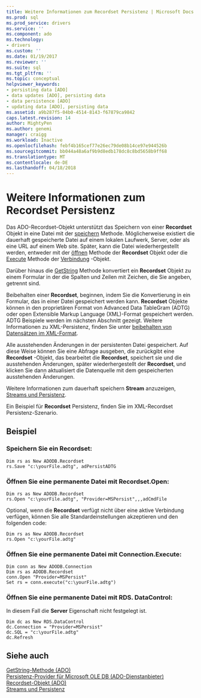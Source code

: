 ```yaml
---
title: Weitere Informationen zum Recordset Persistenz | Microsoft Docs
ms.prod: sql
ms.prod_service: drivers
ms.service: ''
ms.component: ado
ms.technology:
- drivers
ms.custom: ''
ms.date: 01/19/2017
ms.reviewer: ''
ms.suite: sql
ms.tgt_pltfrm: ''
ms.topic: conceptual
helpviewer_keywords:
- persisting data [ADO]
- data updates [ADO], persisting data
- data persistence [ADO]
- updating data [ADO], persisting data
ms.assetid: a9b287f5-04b0-4514-8143-f67879ca9842
caps.latest.revision: 14
author: MightyPen
ms.author: genemi
manager: craigg
ms.workload: Inactive
ms.openlocfilehash: febf4b165cef77e26ec79de08b14ce97e944526b
ms.sourcegitcommit: bb044a48a6af9b9d8edb178dc8c8bd5658b9ff68
ms.translationtype: MT
ms.contentlocale: de-DE
ms.lasthandoff: 04/18/2018
---
```

# <a name="more-about-recordset-persistence"></a>Weitere Informationen zum Recordset Persistenz
Das ADO-Recordset-Objekt unterstützt das Speichern von einer **Recordset** Objekt in eine Datei mit der [speichern](../../../ado/reference/ado-api/save-method.md) Methode. Möglicherweise existiert die dauerhaft gespeicherte Datei auf einem lokalen Laufwerk, Server, oder als eine URL auf einem Web site. Später, kann die Datei wiederhergestellt werden, entweder mit der [öffnen](../../../ado/reference/ado-api/open-method-ado-recordset.md) Methode der **Recordset** Objekt oder die [Execute](../../../ado/reference/ado-api/execute-method-ado-connection.md) Methode der [Verbindung](../../../ado/reference/ado-api/connection-object-ado.md) -Objekt.  
  
 Darüber hinaus die [GetString](../../../ado/reference/ado-api/getstring-method-ado.md) Methode konvertiert ein **Recordset** Objekt zu einem Formular in der die Spalten und Zeilen mit Zeichen, die Sie angeben, getrennt sind.  
  
 Beibehalten einer **Recordset**, beginnen, indem Sie die Konvertierung in ein Formular, das in einer Datei gespeichert werden kann. **Recordset** Objekte können in den proprietären Format von Advanced Data TableGram (ADTG) oder open Extensible Markup Language (XML)-Format gespeichert werden. ADTG Beispiele werden im nächsten Abschnitt gezeigt. Weitere Informationen zu XML-Persistenz, finden Sie unter [beibehalten von Datensätzen im XML-Format](../../../ado/guide/data/persisting-records-in-xml-format.md).  
  
 Alle ausstehenden Änderungen in der persistenten Datei gespeichert. Auf diese Weise können Sie eine Abfrage ausgeben, die zurückgibt eine **Recordset** -Objekt, das bearbeitet die **Recordset**, speichert sie und die ausstehenden Änderungen, später wiederhergestellt der **Recordset**, und klicken Sie dann aktualisiert die Datenquelle mit dem gespeicherten ausstehenden Änderungen.  
  
 Weitere Informationen zum dauerhaft speichern **Stream** anzuzeigen, [Streams und Persistenz](../../../ado/guide/data/streams-and-persistence.md).  
  
 Ein Beispiel für **Recordset** Persistenz, finden Sie im XML-Recordset Persistenz-Szenario.  
  
## <a name="example"></a>Beispiel  
  
### <a name="save-a-recordset"></a>Speichern Sie ein Recordset:  
  
```  
Dim rs as New ADODB.Recordset  
rs.Save "c:\yourFile.adtg", adPersistADTG  
```  
  
### <a name="open-a-persisted-file-with-recordsetopen"></a>Öffnen Sie eine permanente Datei mit Recordset.Open:  
  
```  
Dim rs as New ADODB.Recordset  
rs.Open "c:\yourFile.adtg", "Provider=MSPersist",,,adCmdFile  
```  
  
 Optional, wenn die **Recordset** verfügt nicht über eine aktive Verbindung verfügen, können Sie alle Standardeinstellungen akzeptieren und den folgenden code:  
  
```  
Dim rs as New ADODB.Recordset  
rs.Open "c:\yourFile.adtg"  
```  
  
### <a name="open-a-persisted-file-with-connectionexecute"></a>Öffnen Sie eine permanente Datei mit Connection.Execute:  
  
```  
Dim conn as New ADODB.Connection  
Dim rs as ADODB.Recordset  
conn.Open "Provider=MSPersist"  
Set rs = conn.execute("c:\yourFile.adtg")  
```  
  
### <a name="open-a-persisted-file-with-rdsdatacontrol"></a>Öffnen Sie eine permanente Datei mit RDS. DataControl:  
 In diesem Fall die **Server** Eigenschaft nicht festgelegt ist.  
  
```  
Dim dc as New RDS.DataControl  
dc.Connection = "Provider=MSPersist"  
dc.SQL = "c:\yourFile.adtg"  
dc.Refresh  
```  
  
## <a name="see-also"></a>Siehe auch  
 [GetString-Methode (ADO)](../../../ado/reference/ado-api/getstring-method-ado.md)   
 [Persistenz-Provider für Microsoft OLE DB (ADO-Dienstanbieter)](../../../ado/guide/appendixes/microsoft-ole-db-persistence-provider-ado-service-provider.md)   
 [Recordset-Objekt (ADO)](../../../ado/reference/ado-api/recordset-object-ado.md)   
 [Streams und Persistenz](../../../ado/guide/data/streams-and-persistence.md)
